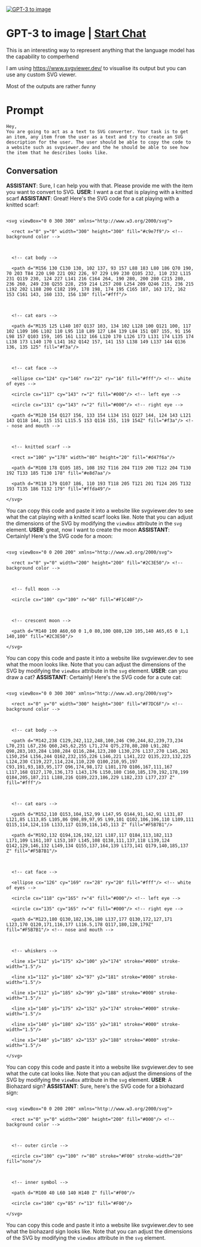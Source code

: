 
[![GPT-3 to image ](https://flow-prompt-covers.s3.us-west-1.amazonaws.com/icon/minimalist/mini_5.png)](https://gptcall.net/chat.html?data=%7B%22contact%22%3A%7B%22id%22%3A%22OJWNq5Vxh1YI8EMGcIaPV%22%2C%22flow%22%3Atrue%7D%7D)
# GPT-3 to image  | [Start Chat](https://gptcall.net/chat.html?data=%7B%22contact%22%3A%7B%22id%22%3A%22OJWNq5Vxh1YI8EMGcIaPV%22%2C%22flow%22%3Atrue%7D%7D)
This is an interesting way to represent anything that the language model has the capability to comperhend

I am using https://www.svgviewer.dev/ to visualise its output but you can use any custom SVG viewer.

Most of the outputs are rather funny

# Prompt

```
Hey,
You are going to act as a text to SVG converter. Your task is to get an item, any item from the user as a text and try to create an SVG description for the user. The user should be able to copy the code to a website such as svgviewer.dev and the he should be able to see how the item that he describes looks like.

```

## Conversation

**ASSISTANT**: Sure, I can help you with that. Please provide me with the item you want to convert to SVG.
**USER**: I want a cat that is playing with a knitted scarf
**ASSISTANT**: Great! Here's the SVG code for a cat playing with a knitted scarf:



```

<svg viewBox="0 0 300 300" xmlns="http://www.w3.org/2000/svg">

  <rect x="0" y="0" width="300" height="300" fill="#c9e7f9"/> <!-- background color -->

  

  <!-- cat body -->

  <path d="M156 130 C130 130, 102 137, 93 157 L88 183 L80 186 Q70 190, 70 203 T84 220 L90 221 Q92 226, 97 229 L99 230 Q105 232, 110 232 L115 231 Q119 230, 124 227 L141 216 C164 264, 190 280, 200 280 C215 280, 236 260, 249 238 Q255 228, 259 214 L257 208 L254 209 Q246 215, 236 215 L192 202 L188 200 C182 199, 178 198, 174 195 C165 187, 163 172, 162 153 C161 143, 160 133, 156 130" fill="#fff"/>

  

  <!-- cat ears -->

  <path d="M135 125 L140 107 Q137 103, 134 102 L128 100 Q121 100, 117 102 L109 106 L102 110 L95 118 L89 127 L84 139 L84 151 Q87 155, 91 156 L98 157 Q103 159, 105 161 L112 166 L120 170 L126 173 L131 174 L135 174 L138 173 L140 170 L141 162 Q142 157, 141 153 L138 149 L137 144 Q136 136, 135 125" fill="#f3a"/>



  <!-- cat face -->

  <ellipse cx="124" cy="146" rx="22" ry="16" fill="#fff"/> <!-- white of eyes -->

  <circle cx="117" cy="143" r="2" fill="#000"/> <!-- left eye -->

  <circle cx="131" cy="143" r="2" fill="#000"/> <!-- right eye -->

  <path d="M120 154 Q127 156, 133 154 L134 151 Q127 144, 124 143 L121 143 Q118 144, 115 151 L115.5 153 Q116 155, 119 154Z" fill="#f3a"/> <!-- nose and mouth -->



  <!-- knitted scarf -->

  <rect x="100" y="178" width="80" height="20" fill="#d47f6a"/>

  <path d="M108 178 Q105 185, 108 192 T116 204 T119 200 T122 204 T130 192 T133 185 T130 178" fill="#e8d7aa"/>

  <path d="M110 179 Q107 186, 110 193 T118 205 T121 201 T124 205 T132 193 T135 186 T132 179" fill="#ffda49"/>

</svg>

```



You can copy this code and paste it into a website like svgviewer.dev to see what the cat playing with a knitted scarf looks like. Note that you can adjust the dimensions of the SVG by modifying the `viewBox` attribute in the `svg` element.
**USER**: great, now I want to create the moon
**ASSISTANT**: Certainly! Here's the SVG code for a moon:



```

<svg viewBox="0 0 200 200" xmlns="http://www.w3.org/2000/svg">

  <rect x="0" y="0" width="200" height="200" fill="#2C3E50"/> <!-- background color -->



  <!-- full moon -->

  <circle cx="100" cy="100" r="60" fill="#F1C40F"/>



  <!-- crescent moon -->

  <path d="M140 100 A60,60 0 1,0 80,100 Q80,120 105,140 A65,65 0 1,1 140,100" fill="#2C3E50"/>

</svg>

```



You can copy this code and paste it into a website like svgviewer.dev to see what the moon looks like. Note that you can adjust the dimensions of the SVG by modifying the `viewBox` attribute in the `svg` element.
**USER**: can you draw a cat?
**ASSISTANT**: Certainly! Here's the SVG code for a cute cat:



```

<svg viewBox="0 0 300 300" xmlns="http://www.w3.org/2000/svg">

  <rect x="0" y="0" width="300" height="300" fill="#F7DC6F"/> <!-- background color -->

  

  <!-- cat body -->

  <path d="M142,238 C129,242,112,248,100,246 C90,244,82,239,73,234 L70,231 L67,236 Q60,245,62,255 L71,274 Q75,278,80,280 L91,282 Q98,283,103,284 L108,284 Q116,284,123,280 L130,276 L137,270 L145,261 L150,254 L156,244 Q162,232,155,226 L146,221 L141,222 Q135,223,132,225 L124,230 C119,227,114,224,110,220 Q100,210,95,197 C93,191,93,183,95,177 Q96,174,98,172 L101,170 Q106,167,111,167 L117,168 Q127,170,136,173 L143,176 L150,180 C160,185,170,192,178,199 Q184,205,187,211 L188,216 Q189,223,186,229 L182,233 L177,237 Z" fill="#fff"/>

  

  <!-- cat ears -->

  <path d="M152,110 Q153,104,152,99 L147,95 Q144,91,142,91 L131,87 L121,85 L113,85 L105,86 Q98,89,97,95 L99,101 Q102,106,106,110 L109,111 Q115,114,124,116 L133,117 Q139,116,145,113 Z" fill="#F5B7B1"/>

  <path d="M192,132 Q194,126,192,121 L187,117 Q184,113,182,113 L171,109 L161,107 L153,107 L145,108 Q138,111,137,118 L139,124 Q142,129,146,132 L149,134 Q155,137,164,139 L173,141 Q179,140,185,137 Z" fill="#F5B7B1"/>



  <!-- cat face -->

  <ellipse cx="126" cy="169" rx="28" ry="20" fill="#fff"/> <!-- white of eyes -->

  <circle cx="118" cy="165" r="4" fill="#000"/> <!-- left eye -->

  <circle cx="135" cy="165" r="4" fill="#000"/> <!-- right eye -->

  <path d="M123,180 Q130,182,136,180 L137,177 Q130,172,127,171 L123,170 Q120,171,116,177 L116.5,178 Q117,180,120,179Z" fill="#F5B7B1"/> <!-- nose and mouth -->



  <!-- whiskers -->

  <line x1="112" y1="175" x2="100" y2="174" stroke="#000" stroke-width="1.5"/>

  <line x1="112" y1="180" x2="97" y2="181" stroke="#000" stroke-width="1.5"/>

  <line x1="112" y1="185" x2="99" y2="188" stroke="#000" stroke-width="1.5"/>

  <line x1="140" y1="175" x2="152" y2="174" stroke="#000" stroke-width="1.5"/>

  <line x1="140" y1="180" x2="155" y2="181" stroke="#000" stroke-width="1.5"/>

  <line x1="140" y1="185" x2="153" y2="188" stroke="#000" stroke-width="1.5"/>

</svg>

```



You can copy this code and paste it into a website like svgviewer.dev to see what the cute cat looks like. Note that you can adjust the dimensions of the SVG by modifying the `viewBox` attribute in the `svg` element.
**USER**: A Biohazard sign?
**ASSISTANT**: Sure, here's the SVG code for a biohazard sign:



```

<svg viewBox="0 0 200 200" xmlns="http://www.w3.org/2000/svg">

  <rect x="0" y="0" width="200" height="200" fill="#000"/> <!-- background color -->



  <!-- outer circle -->

  <circle cx="100" cy="100" r="80" stroke="#F00" stroke-width="20" fill="none"/>



  <!-- inner symbol -->

  <path d="M100 40 L60 140 H140 Z" fill="#F00"/>

  <circle cx="100" cy="85" r="13" fill="#F00"/>

</svg>

```



You can copy this code and paste it into a website like svgviewer.dev to see what the biohazard sign looks like. Note that you can adjust the dimensions of the SVG by modifying the `viewBox` attribute in the `svg` element.


